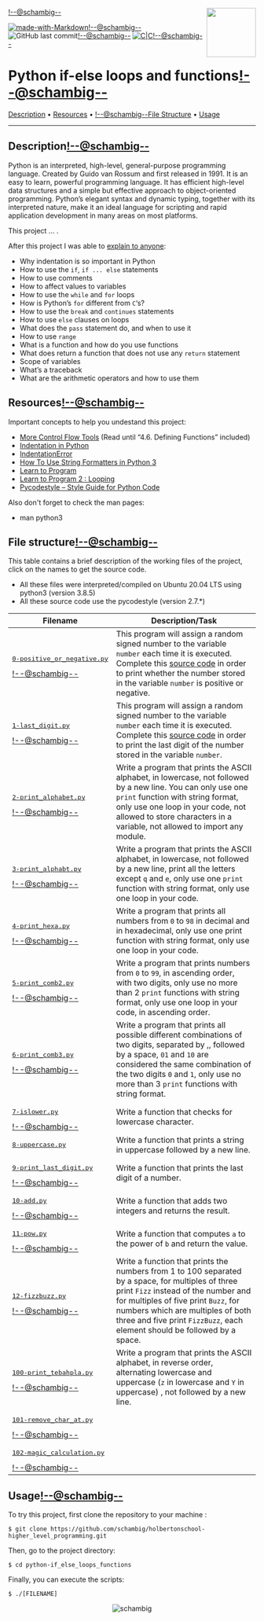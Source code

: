 <img align='right' src='https://user-images.githubusercontent.com/5713670/87202985-820dcb80-c2b6-11ea-9f56-7ec461c497c3.gif' width='100'><!--@schambig-->

[![made-with-Markdown](https://img.shields.io/badge/Made%20with-Markdown-1f425f.svg)](http://commonmark.org)<!--@schambig-->
![GitHub last commit](https://img.shields.io/github/last-commit/schambig/holbertonschool-higher_level_programming)<!--@schambig-->
[![C|C](https://img.shields.io/badge/Repo-37%20commits-orange.svg)](https://sourcerer.io/schambig)<!--@schambig-->

# Python if-else loops and functions<!--@schambig-->

[Description](#description) • [Resources](#resources) • <!--@schambig-->[File Structure](#file-structure) • [Usage](#usage)

---

## Description<!--@schambig-->

Python is an interpreted, high-level, general-purpose programming language. Created by Guido van Rossum and first released in 1991. It is an easy to learn, powerful programming language. It has efficient high-level data structures and a simple but effective approach to object-oriented programming. Python’s elegant syntax and dynamic typing, together with its interpreted nature, make it an ideal language for scripting and rapid application development in many areas on most platforms.

This project ... .

After this project I was able to [explain to anyone](https://fs.blog/feynman-learning-technique/):

* Why indentation is so important in Python
* How to use the `if`, `if ... else` statements
* How to use comments
* How to affect values to variables
* How to use the `while` and `for` loops
* How is Python’s `for` different from `C`‘s?
* How to use the `break` and `continues` statements
* How to use `else` clauses on loops
* What does the `pass` statement do, and when to use it
* How to use `range`
* What is a function and how do you use functions
* What does return a function that does not use any `return` statement
* Scope of variables
* What’s a traceback
* What are the arithmetic operators and how to use them

## Resources<!--@schambig-->

Important concepts to help you undestand this project:

* [More Control Flow Tools](https://docs.python.org/3/tutorial/controlflow.html) (Read until “4.6. Defining Functions” included)
* [Indentation in Python](https://www.programiz.com/python-programming/statement-indentation-comments)
* [IndentationError](https://www.youtube.com/watch?v=1QXOd2ZQs-Q)
* [How To Use String Formatters in Python 3](https://www.digitalocean.com/community/tutorials/how-to-use-string-formatters-in-python-3)
* [Learn to Program](https://www.youtube.com/playlist?list=PLGLfVvz_LVvTn3cK5e6LjhgGiSeVlIRwt)
* [Learn to Program 2 : Looping](https://www.youtube.com/watch?v=swQEbZ6ez1I&list=PLGLfVvz_LVvTn3cK5e6LjhgGiSeVlIRwt&index=2)
* [Pycodestyle – Style Guide for Python Code](https://pypi.org/project/pycodestyle/)

Also don't forget to check the man pages:

* man python3


## File structure<!--@schambig-->

This table contains a brief description of the working files of the project, click on the names to get the source code.

* All these files were interpreted/compiled on Ubuntu 20.04 LTS using python3 (version 3.8.5)
* All these source code use the pycodestyle (version 2.7.*)

| Filename | Description/Task |
| --- | --- |
| <pre>[0-positive_or_negative.py](0-positive_or_negative.py)</pre><!--@schambig--> | This program will assign a random signed number to the variable `number` each time it is executed. Complete this [source code](https://github.com/holbertonschool/0x01.py/blob/master/0-positive_or_negative_py) in order to print whether the number stored in the variable `number` is positive or negative. |
| <pre>[1-last_digit.py](1-last_digit.py)</pre><!--@schambig--> | This program will assign a random signed number to the variable `number` each time it is executed. Complete this [source code](https://github.com/holbertonschool/0x01.py/blob/master/1-last_digit_py) in order to print the last digit of the number stored in the variable `number`. |
| <pre>[2-print_alphabet.py](2-print_alphabet.py)</pre><!--@schambig--> | Write a program that prints the ASCII alphabet, in lowercase, not followed by a new line. You can only use one `print` function with string format, only use one loop in your code, not allowed to store characters in a variable, not allowed to import any module. |
| <pre>[3-print_alphabt.py](3-print_alphabt.py)</pre><!--@schambig--> | Write a program that prints the ASCII alphabet, in lowercase, not followed by a new line, print all the letters except `q` and `e`, only use one `print` function with string format, only use one loop in your code. |
| <pre>[4-print_hexa.py](4-print_hexa.py)</pre><!--@schambig--> | Write a program that prints all numbers from `0` to `98` in decimal and in hexadecimal, only use one print function with string format, only use one loop in your code. |
| <pre>[5-print_comb2.py](5-print_comb2.py)</pre><!--@schambig--> | Write a program that prints numbers from `0` to `99`, in ascending order, with two digits, only use no more than 2 `print` functions with string format, only use one loop in your code, in ascending order. |
| <pre>[6-print_comb3.py](6-print_comb3.py)</pre><!--@schambig--> | Write a program that prints all possible different combinations of two digits, separated by ,, followed by a space, `01` and `10` are considered the same combination of the two digits `0` and `1`, only use no more than 3 `print` functions with string format. |
| <pre>[7-islower.py](7-islower.py)</pre><!--@schambig--> | Write a function that checks for lowercase character. |
| <pre>[8-uppercase.py](8-uppercase.py)</pre><!--@s, chambig--> | Write a function that prints a string in uppercase followed by a new line. |
| <pre>[9-print_last_digit.py](9-print_last_digit.py)</pre><!--@schambig--> | Write a function that prints the last digit of a number. |
| <pre>[10-add.py](10-add.py)</pre><!--@schambig--> | Write a function that adds two integers and returns the result. |
| <pre>[11-pow.py](11-pow.py)</pre><!--@schambig--> | Write a function that computes `a` to the power of `b` and return the value. |
| <pre>[12-fizzbuzz.py](12-fizzbuzz.py)</pre><!--@schambig--> | Write a function that prints the numbers from 1 to 100 separated by a space, for multiples of three print `Fizz` instead of the number and for multiples of five print `Buzz`, for numbers which are multiples of both three and five print `FizzBuzz`, each element should be followed by a space. |
| <pre>[100-print_tebahpla.py](100-print_tebahpla.py)</pre><!--@schambig--> | Write a program that prints the ASCII alphabet, in reverse order, alternating lowercase and uppercase (`z` in lowercase and `Y` in uppercase) , not followed by a new line. |
| <pre>[101-remove_char_at.py](101-remove_char_at.py)</pre><!--@schambig--> |  |
| <pre>[102-magic_calculation.py](102-magic_calculation.py)</pre><!--@schambig--> |  |

## Usage<!--@schambig-->

To try this project, first clone the repository to your machine :

```
$ git clone https://github.com/schambig/holbertonschool-higher_level_programming.git
```

Then, go to the project directory:

```
$ cd python-if_else_loops_functions
```

Finally, you can execute the scripts:

```
$ ./[FILENAME]
```


<p align="center">
  <img alt="schambig" src="https://capsule-render.vercel.app/api?type=waving&color=gradient&height=60&section=footer"/>
</p>

